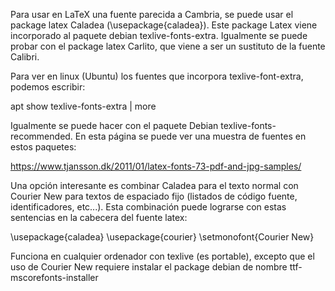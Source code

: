 Para usar en LaTeX una fuente parecida a Cambria, se puede usar 
el package latex Caladea (\usepackage{caladea}).  Este package Latex 
viene incorporado al paquete debian texlive-fonts-extra. Igualmente se 
puede probar con el package latex Carlito, que viene a ser un sustituto de la fuente Calibri. 

Para ver en linux (Ubuntu) los fuentes que incorpora texlive-font-extra, podemos escribir:

 apt show texlive-fonts-extra | more

Igualmente se puede hacer con el paquete Debian texlive-fonts-recommended. 
En esta página se puede ver una muestra de fuentes en estos paquetes:

https://www.tjansson.dk/2011/01/latex-fonts-73-pdf-and-jpg-samples/ 

Una opción interesante es combinar Caladea para el texto normal con Courier New 
para textos de espaciado fijo (listados de código fuente, identificadores, etc...). Esta combinación puede lograrse con estas sentencias en la cabecera del fuente latex:

\usepackage{caladea}
\usepackage{courier}
\setmonofont{Courier New}

Funciona en cualquier ordenador con texlive (es portable), excepto que el uso 
de Courier New requiere instalar el package debian de nombre ttf-mscorefonts-installer
